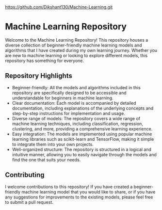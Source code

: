 https://github.com/Dikshant130/Machine-Learning.git

# Machine Learning Repository

Welcome to the Machine Learning Repository! This repository houses a diverse collection of beginner-friendly machine learning models and algorithms that I have created during my own learning journey. Whether you are new to machine learning or looking to explore different models, this repository has something for everyone. 

## Repository Highlights

- Beginner-friendly: All the models and algorithms included in this repository are specifically designed to be accessible and understandable for beginners in machine learning.
- Clear documentation: Each model is accompanied by detailed documentation, including explanations of the underlying concepts and step-by-step instructions for implementation and usage.
- Diverse range of models: The repository covers a wide range of machine learning techniques, including classification, regression, clustering, and more, providing a comprehensive learning experience.
- Easy integration: The models are implemented using popular machine learning libraries such as scikit-learn and TensorFlow, making it simple to integrate them into your own projects.
- Well-organized structure: The repository is structured in a logical and intuitive manner, allowing you to easily navigate through the models and find the one that suits your needs.

## Contributing

I welcome contributions to this repository! If you have created a beginner-friendly machine learning model that you would like to share, or if you have any suggestions for improvements to the existing models, please feel free to submit a pull request.
